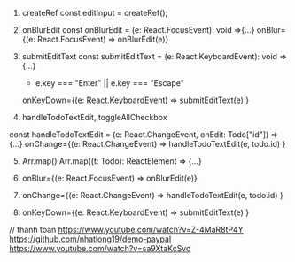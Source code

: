 1. createRef
   const editInput = createRef<HTMLInputElement>();

2. onBlurEdit
   const onBlurEdit = (e: React.FocusEvent<HTMLInputElement>): void =>{...}
   onBlur={(e: React.FocusEvent<HTMLInputElement>) => onBlurEdit(e)}

3. submitEditText
   const submitEditText = (e: React.KeyboardEvent<HTMLInputElement>): void => {...}

   - e.key === "Enter" || e.key === "Escape"

   onKeyDown={(e: React.KeyboardEvent<HTMLInputElement>) =>
   submitEditText(e)
   }

4. handleTodoTextEdit, toggleAllCheckbox

const handleTodoTextEdit = (e: React.ChangeEvent<HTMLInputElement>, onEdit: Todo["id"]) => {...}
onChange={(e: React.ChangeEvent<HTMLInputElement>) =>
handleTodoTextEdit(e, todo.id)
}

5. Arr.map()
   Arr.map((t: Todo): ReactElement => {...}

6. onBlur={(e: React.FocusEvent<HTMLInputElement>) => onBlurEdit(e)}

7. onChange={(e: React.ChangeEvent<HTMLInputElement>) =>
   handleTodoTextEdit(e, todo.id)
   }

8. onKeyDown={(e: React.KeyboardEvent<HTMLInputElement>) =>
   submitEditText(e)
   }

// thanh toan
https://www.youtube.com/watch?v=Z-4MaR8tP4Y
https://github.com/nhatlong19/demo-paypal
https://www.youtube.com/watch?v=sa9XtaKcSvo
